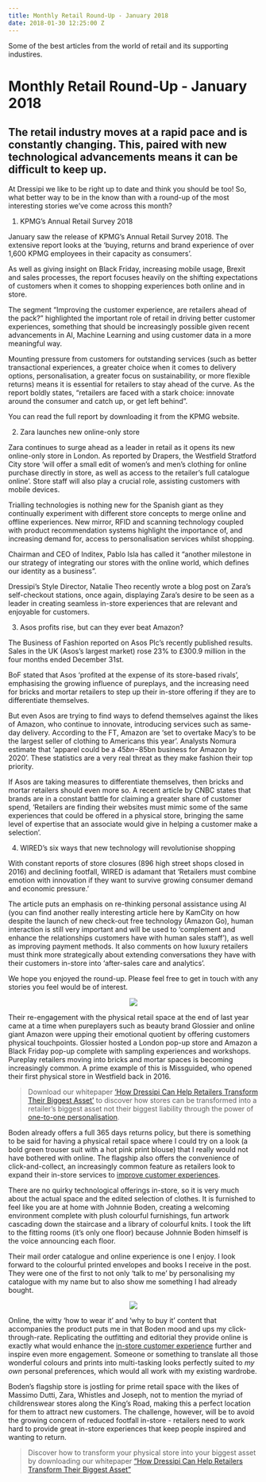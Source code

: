 ```yaml
---
title: Monthly Retail Round-Up - January 2018
date: 2018-01-30 12:25:00 Z
---
```


Some of the best articles from the world of retail and its supporting industires.

# Monthly Retail Round-Up - January 2018

## The retail industry moves at a rapid pace and is constantly changing. This, paired with new technological advancements means it can be difficult to keep up.

At Dressipi we like to be right up to date and think you should be too! So, what better way to be in the know than with a round-up of the most interesting stories we’ve come across this month? 


1) KPMG’s Annual Retail Survey 2018

January saw the release of KPMG’s Annual Retail Survey 2018. The extensive report looks at the ‘buying, returns and brand experience of over 1,600 KPMG employees in their capacity as consumers’. 

As well as giving insight on Black Friday, increasing mobile usage, Brexit and sales processes, the report focuses heavily on the shifting expectations of customers when it comes to shopping experiences both online and in store. 

The segment “Improving the customer experience, are retailers ahead of the pack?” highlighted the important role of retail in driving better customer experiences, something that should be increasingly possible given recent advancements in AI, Machine Learning and using customer data in a more meaningful way.

Mounting pressure from customers for outstanding services (such as better transactional experiences, a greater choice when it comes to delivery options, personalisation, a greater focus on sustainability, or more flexible returns) means it is essential for retailers to stay ahead of the curve. As the report boldly states, “retailers are faced with a stark choice: innovate around the consumer and catch up, or get left behind”.

You can read the full report by downloading it from the KPMG website.

2) Zara launches new online-only store

Zara continues to surge ahead as a leader in retail as it opens its new online-only store in London. As reported by Drapers, the Westfield Stratford City store ‘will offer a small edit of women’s and men’s clothing for online purchase directly in store, as well as access to the retailer’s full catalogue online’. Store staff will also play a crucial role, assisting customers with mobile devices.

Trialling technologies is nothing new for the Spanish giant as they continually experiment with different store concepts to merge online and offline experiences. New mirror, RFID and scanning technology coupled with product recommendation systems highlight the importance of, and increasing demand for, access to personalisation services whilst shopping.

Chairman and CEO of Inditex, Pablo Isla has called it “another milestone in our strategy of integrating our stores with the online world, which defines our identity as a business”. 

Dressipi’s Style Director, Natalie Theo recently wrote a blog post on Zara’s self-checkout stations, once again, displaying Zara’s desire to be seen as a leader in creating seamless in-store experiences that are relevant and enjoyable for customers.


3) Asos profits rise, but can they ever beat Amazon?

The Business of Fashion reported on Asos Plc’s recently published results. Sales in the UK (Asos’s largest market) rose 23% to £300.9 million in the four months ended December 31st.

BoF stated that Asos ‘profited at the expense of its store-based rivals’, emphasising the growing influence of pureplays, and the increasing need for bricks and mortar retailers to step up their in-store offering if they are to differentiate themselves. 

But even Asos are trying to find ways to defend themselves against the likes of Amazon, who continue to innovate, introducing services such as same-day delivery. According to the FT, Amazon are ‘set to overtake Macy’s to be the largest seller of clothing to Americans this year’. Analysts Nomura estimate that ‘apparel could be a $45bn-$85bn business for Amazon by 2020’.  These statistics are a very real threat as they make fashion their top priority.

If Asos are taking measures to differentiate themselves, then bricks and mortar retailers should even more so. A recent article by CNBC states that brands are in a constant battle for claiming a greater share of customer spend, ‘Retailers are finding their websites must mimic some of the same experiences that could be offered in a physical store, bringing the same level of expertise that an associate would give in helping a customer make a selection’.



4) WIRED’s six ways that new technology will revolutionise shopping

With constant reports of store closures (896 high street shops closed in 2016) and declining footfall, WIRED is adamant that ‘Retailers must combine emotion with innovation if they want to survive growing consumer demand and economic pressure.’

The article puts an emphasis on re-thinking personal assistance using AI (you can find another really interesting article here by KamCity on how despite the launch of new check-out free technology (Amazon Go), human interaction is still very important and will be used to ‘complement and enhance the relationships customers have with human sales staff’), as well as improving payment methods. It also comments on how luxury retailers must think more strategically about extending conversations they have with their customers in-store into ‘after-sales care and analytics’.

We hope you enjoyed the round-up. Please feel free to get in touch with any stories you feel would be of interest. 


<p style="text-align:center"><img style="margin-left: 0px" src ="/uploads/boden_1.jpg"/></p>

Their re-engagement with the physical retail space at the end of last year came at a time when pureplayers such as beauty brand Glossier and online giant Amazon were upping their emotional quotient by offering customers physical touchpoints. Glossier hosted a London pop-up store and Amazon a Black Friday pop-up complete with sampling experiences and workshops. Pureplay retailers moving into bricks and mortar spaces is becoming increasingly common. A prime example of this is Missguided, who opened their first physical store in Westfield back in 2016.

> Download our whitepaper [‘How Dressipi Can Help Retailers Transform Their Biggest Asset’](https://dressipi.com/downloads/how-dressipi-can-help-retailers-transform-their-biggest-asset-whitepaper/) to discover how stores can be transformed into a retailer’s biggest asset not their biggest liability through the power of [one-to-one personalisation](https://dressipi.com/one-to-one-personalisation/).

Boden already offers a full 365 days returns policy, but there is something to be said for having a physical retail space where I could try on a look (a bold green trouser suit with a hot pink print blouse) that I really would not have bothered with online. The flagship also offers the convenience of click-and-collect, an increasingly common feature as retailers look to expand their in-store services to [improve customer experiences](https://dressipi.com/how-to-improve-customer-experience-instore/).

There are no quirky technological offerings in-store, so it is very much about the actual space and the edited selection of clothes. It is furnished to feel like you are at home with Johnnie Boden, creating a welcoming environment complete with plush colourful furnishings, fun artwork cascading down the staircase and a library of colourful knits. I took the lift to the fitting rooms (it’s only one floor) because Johnnie Boden himself is the voice announcing each floor.
 
Their mail order catalogue and online experience is one I enjoy. I look forward to the colourful printed envelopes and books I receive in the post. They were one of the first to not only ‘talk to me’ by personalising my catalogue with my name but to also show me something I had already bought.

<p style="text-align:center"><img style="margin-left: 0px" src ="/uploads/boden_2.JPG"/></p>

Online, the witty ‘how to wear it’ and ‘why to buy it’ content that accompanies the product puts me in that Boden mood and ups my click-through-rate. Replicating the outfitting and editorial they provide online is exactly what would enhance the [in-store customer experience](https://dressipi.com/how-to-improve-customer-experience-instore/) further and inspire even more engagement.  Someone or something to translate all those wonderful colours and prints into multi-tasking looks perfectly suited to *my own* personal preferences, which would all work with my existing wardrobe. 

Boden’s flagship store is jostling for prime retail space with the likes of Massimo Dutti, Zara, Whistles and Joseph, not to mention the myriad of childrenswear stores along the King’s Road, making this a perfect location for them to attract new customers. The challenge, however, will be to avoid the growing concern of reduced footfall in-store - retailers need to work hard to provide great in-store experiences that keep people inspired and wanting to return.

> Discover how to transform your physical store into your biggest asset by downloading our whitepaper [“How Dressipi Can Help Retailers Transform Their Biggest Asset”](https://dressipi.com/downloads/how-dressipi-can-help-retailers-transform-their-biggest-asset-whitepaper/)